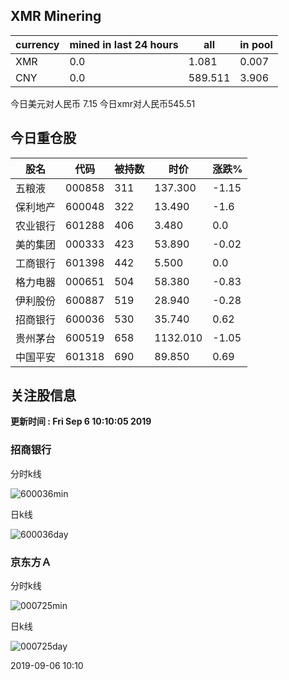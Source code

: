 ## XMR Minering

|currency|mined in last 24 hours|all|in pool|
|---|---|---|---|
|XMR|0.0|1.081|0.007|
|CNY|0.0|589.511|3.906|

今日美元对人民币 7.15	今日xmr对人民币545.51


## 今日重仓股 

|股名|代码|被持数|时价|涨跌%|
|---|---|---|---|---|
|五粮液|000858|311|137.300|-1.15|
|保利地产|600048|322|13.490|-1.6|
|农业银行|601288|406|3.480|0.0|
|美的集团|000333|423|53.890|-0.02|
|工商银行|601398|442|5.500|0.0|
|格力电器|000651|504|58.380|-0.83|
|伊利股份|600887|519|28.940|-0.28|
|招商银行|600036|530|35.740|0.62|
|贵州茅台|600519|658|1132.010|-1.05|
|中国平安|601318|690|89.850|0.69|

## 关注股信息
**更新时间 : Fri Sep  6 10:10:05 2019**
### 招商银行 
分时k线

![600036min](http://image.sinajs.cn/newchart/min/n/sh600036.gif)

日k线

![600036day](http://image.sinajs.cn/newchart/daily/n/sh600036.gif)

### 京东方Ａ 
分时k线

![000725min](http://image.sinajs.cn/newchart/min/n/sz000725.gif)

日k线

![000725day](http://image.sinajs.cn/newchart/daily/n/sz000725.gif)

2019-09-06 10:10
